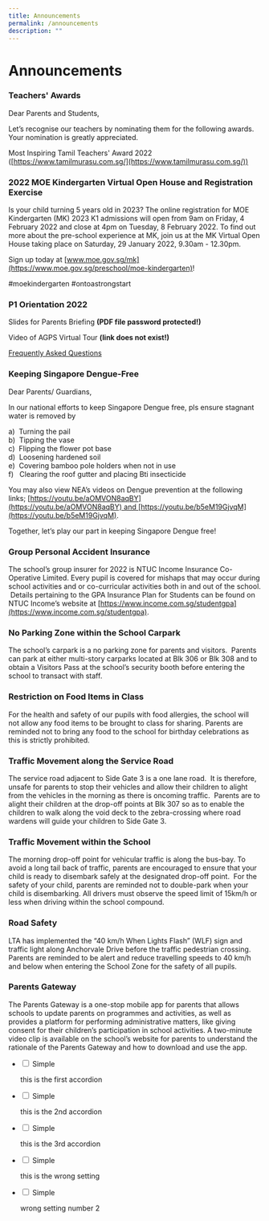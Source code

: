 ```yaml
---
title: Announcements
permalink: /announcements
description: ""
---
```

Announcements
=============

### Teachers' Awards

Dear Parents and Students,

Let’s recognise our teachers by nominating them for the following awards. Your nomination is greatly appreciated.

Most Inspiring Tamil Teachers' Award 2022  
([https://www.tamilmurasu.com.sg/](https://www.tamilmurasu.com.sg/))

### 2022 MOE Kindergarten Virtual Open House and Registration Exercise

Is your child turning 5 years old in 2023? The online registration for MOE Kindergarten (MK) 2023 K1 admissions will open from 9am on Friday, 4 February 2022 and close at 4pm on Tuesday, 8 February 2022. To find out more about the pre-school experience at MK, join us at the MK Virtual Open House taking place on Saturday, 29 January 2022, 9.30am - 12.30pm.

Sign up today at [www.moe.gov.sg/mk](https://www.moe.gov.sg/preschool/moe-kindergarten)!

#moekindergarten #ontoastrongstart

### P1 Orientation 2022

Slides for Parents Briefing **(PDF file password protected!)**

Video of AGPS Virtual Tour **(link does not exist!)**

[Frequently Asked Questions](/announcements/p1-orientation-2022/frequently-asked-questions)

### Keeping Singapore Dengue-Free

Dear Parents/ Guardians,

In our national efforts to keep Singapore Dengue free, pls ensure stagnant water is removed by

a)  Turning the pail  
b)  Tipping the vase  
c)  Flipping the flower pot base  
d)  Loosening hardened soil  
e)  Covering bamboo pole holders when not in use  
f)   Clearing the roof gutter and placing Bti insecticide

You may also view NEA’s videos on Dengue prevention at the following links; [https://youtu.be/aOMVON8aqBY](https://youtu.be/aOMVON8aqBY) and [https://youtu.be/b5eM19GjvqM](https://youtu.be/b5eM19GjvqM).

Together, let’s play our part in keeping Singapore Dengue free!

### Group Personal Accident Insurance

The school’s group insurer for 2022 is NTUC Income Insurance Co-Operative Limited. Every pupil is covered for mishaps that may occur during school activities and or co-curricular activities both in and out of the school.  Details pertaining to the GPA Insurance Plan for Students can be found on NTUC Income’s website at [https://www.income.com.sg/studentgpa](https://www.income.com.sg/studentgpa).

### No Parking Zone within the School Carpark

The school’s carpark is a no parking zone for parents and visitors.  Parents can park at either multi-story carparks located at Blk 306 or Blk 308 and to obtain a Visitors Pass at the school’s security booth before entering the school to transact with staff.

### Restriction on Food Items in Class

For the health and safety of our pupils with food allergies, the school will not allow any food items to be brought to class for sharing. Parents are reminded not to bring any food to the school for birthday celebrations as this is strictly prohibited.

### Traffic Movement along the Service Road

The service road adjacent to Side Gate 3 is a one lane road.  It is therefore, unsafe for parents to stop their vehicles and allow their children to alight from the vehicles in the morning as there is oncoming traffic.  Parents are to alight their children at the drop-off points at Blk 307 so as to enable the children to walk along the void deck to the zebra-crossing where road wardens will guide your children to Side Gate 3.

### Traffic Movement within the School

The morning drop-off point for vehicular traffic is along the bus-bay. To avoid a long tail back of traffic, parents are encouraged to ensure that your child is ready to disembark safely at the designated drop-off point.  For the safety of your child, parents are reminded not to double-park when your child is disembarking. All drivers must observe the speed limit of 15km/h or less when driving within the school compound.

### Road Safety

LTA has implemented the “40 km/h When Lights Flash” (WLF) sign and traffic light along Anchorvale Drive before the traffic pedestrian crossing. Parents are reminded to be alert and reduce travelling speeds to 40 km/h and below when entering the School Zone for the safety of all pupils.

### Parents Gateway

The Parents Gateway is a one-stop mobile app for parents that allows schools to update parents on programmes and activities, as well as provides a platform for performing administrative matters, like giving consent for their children’s participation in school activities. A two-minute video clip is available on the school’s website for parents to understand the rationale of the Parents Gateway and how to download and use the app.



<ul class="jekyllcodex_accordion">
  <li>
    <input type="checkbox" id="accordion1">
    <label for="accordion1">Simple</label>
    <div>
      <p>this is the first accordion</p>
    </div>
	</li>  
	  <li>
    <input type="checkbox" id="accordion2">
    <label for="accordion2">Simple</label>
    <div>
      <p>this is the 2nd accordion</p>
    </div>
	</li>  
	  <li>
    <input type="checkbox" id="accordion3">
    <label for="accordion3">Simple</label>
    <div>
      <p>this is the 3rd accordion</p>
    </div>
	</li>  
	  <li>
    <input type="checkbox" id="accordion4">
    <label for="accordion4">Simple</label>
    <div>
      <p>this is the wrong setting</p>
    </div>
	</li>  
	  <li>
    <input type="checkbox" id="accordion4">
    <label for="accordion4">Simple</label>
    <div>
      <p>wrong setting number 2</p>
    </div>
	</li>  
</ul>